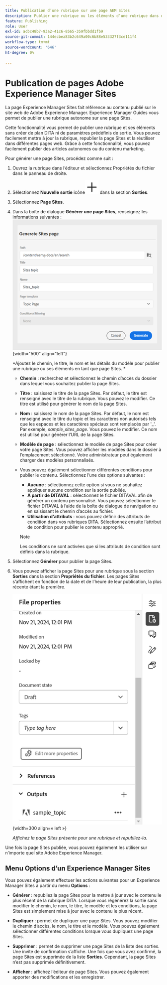 ```yaml
---
title: Publication d’une rubrique sur une page AEM Sites
description: Publier une rubrique ou les éléments d’une rubrique dans une sortie Adobe Experience Manager Sites.  Découvrez comment afficher la page Experience Manager Sites présente pour une rubrique et la republier.
feature: Publishing
role: User
exl-id: acbc48b7-93a2-41c6-8565-359fbbdd1fb9
source-git-commit: 144ecbea83b2c649a00c6b88e533327f3ce111f4
workflow-type: tm+mt
source-wordcount: '646'
ht-degree: 0%

---
```


# Publication de pages Adobe Experience Manager Sites


La page Experience Manager Sites fait référence au contenu publié sur le site web de Adobe Experience Manager. Experience Manager Guides vous permet de publier une rubrique autonome sur une page Sites.

Cette fonctionnalité vous permet de publier une rubrique et ses éléments sans créer de plan DITA ni de paramètres prédéfinis de sortie. Vous pouvez facilement mettre à jour la rubrique, republier la page Sites et la réutiliser dans différentes pages web. Grâce à cette fonctionnalité, vous pouvez facilement publier des articles autonomes ou du contenu marketing.

Pour générer une page Sites, procédez comme suit :


1. Ouvrez la rubrique dans l’éditeur et sélectionnez Propriétés du fichier dans le panneau de droite.
1. Sélectionnez **Nouvelle sortie** icône![nouvelle sortie](./images/Add_icon.svg) dans la section **Sorties**.
1. Sélectionnez **Page Sites**.
1. Dans la boîte de dialogue **Générer une page Sites**, renseignez les informations suivantes :
   ![Ajoutez le chemin et les détails du modèle dans la page Générer des sites](images/aem-sites-page-generate.png){width="500" align="left"}

   *Ajoutez le chemin, le titre, le nom et les détails du modèle pour publier une rubrique ou ses éléments en tant que page Sites. *

   * **Chemin** : recherchez et sélectionnez le chemin d’accès du dossier dans lequel vous souhaitez publier la page Sites.
   * **Titre** : saisissez le titre de la page Sites. Par défaut, le titre est renseigné avec le titre de la rubrique. Vous pouvez le modifier. Ce titre est utilisé pour générer le nom de la page Sites.
   * **Nom** : saisissez le nom de la page Sites. Par défaut, le nom est renseigné avec le titre du topic et les caractères non autorisés tels que les espaces et les caractères spéciaux sont remplacés par &#39;_&#39;. Par exemple, *sample_sites_page*. Vous pouvez le modifier. Ce nom est utilisé pour générer l’URL de la page Sites.
   * **Modèle de page** : sélectionnez le modèle de page Sites pour créer votre page Sites. Vous pouvez afficher les modèles dans le dossier à l’emplacement sélectionné. Votre administrateur peut également charger des modèles personnalisés.


   * Vous pouvez également sélectionner différentes conditions pour publier le contenu.  Sélectionnez l’une des options suivantes :


      * **Aucune** : sélectionnez cette option si vous ne souhaitez appliquer aucune condition sur la sortie publiée.
      * **A partir de DITAVAL** : sélectionnez le fichier DITAVAL afin de générer un contenu personnalisé. Vous pouvez sélectionner le fichier DITAVAL à l’aide de la boîte de dialogue de navigation ou en saisissant le chemin d’accès au fichier.
      * **Utilisation d&#39;attributs** : vous pouvez définir des attributs de condition dans vos rubriques DITA. Sélectionnez ensuite l’attribut de condition pour publier le contenu approprié.

     >[!NOTE]
     > 
     >Les conditions ne sont activées que si les attributs de condition sont définis dans la rubrique.



1. Sélectionnez **Générer** pour publier la page Sites.
1. Vous pouvez afficher la page Sites pour une rubrique sous la section **Sorties** dans la section **Propriétés du fichier**. Les pages Sites s’affichent en fonction de la date et de l’heure de leur publication, la plus récente étant la première.

   ![Afficher la page Sites pour une rubrique](images/aem-sites-output-new.png){width=300 align=« left »}

   *Affichez la page Sites présente pour une rubrique et republiez-la.*

Une fois la page Sites publiée, vous pouvez également les utiliser sur n’importe quel site Adobe Experience Manager.


## Menu Options d’un Experience Manager Sites

Vous pouvez également effectuer les actions suivantes pour un Experience Manager Sites à partir du menu **Options** :

* **Générer** : republiez la page Sites pour la mettre à jour avec le contenu le plus récent de la rubrique DITA. Lorsque vous régénérez la sortie sans modifier le chemin, le nom, le titre, le modèle et les conditions, la page Sites est simplement mise à jour avec le contenu le plus récent.

* **Dupliquer** : permet de dupliquer une page Sites. Vous pouvez modifier le chemin d’accès, le nom, le titre et le modèle. Vous pouvez également sélectionner différentes conditions lorsque vous dupliquez une page Sites.

* **Supprimer** : permet de supprimer une page Sites de la liste des sorties. Une invite de confirmation s’affiche. Une fois que vous avez confirmé, la page Sites est supprimée de la liste **Sorties**. Cependant, la page Sites n’est pas supprimée définitivement.

* **Afficher** : affichez l’éditeur de page Sites. Vous pouvez également apporter des modifications et les enregistrer.
